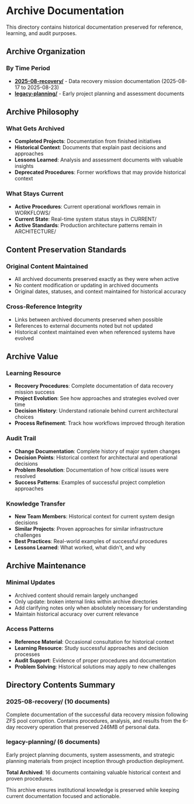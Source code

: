 # Archive Documentation

This directory contains historical documentation preserved for reference, learning, and audit purposes.

## Archive Organization

### By Time Period
- **[2025-08-recovery/](2025-08-recovery/)** - Data recovery mission documentation (2025-08-17 to 2025-08-23)
- **[legacy-planning/](legacy-planning/)** - Early project planning and assessment documents

## Archive Philosophy

### What Gets Archived
- **Completed Projects**: Documentation from finished initiatives
- **Historical Context**: Documents that explain past decisions and approaches
- **Lessons Learned**: Analysis and assessment documents with valuable insights
- **Deprecated Procedures**: Former workflows that may provide historical context

### What Stays Current
- **Active Procedures**: Current operational workflows remain in WORKFLOWS/
- **Current State**: Real-time system status stays in CURRENT/
- **Active Standards**: Production architecture patterns remain in ARCHITECTURE/

## Content Preservation Standards

### Original Content Maintained
- All archived documents preserved exactly as they were when active
- No content modification or updating in archived documents
- Original dates, statuses, and context maintained for historical accuracy

### Cross-Reference Integrity
- Links between archived documents preserved when possible
- References to external documents noted but not updated
- Historical context maintained even when referenced systems have evolved

## Archive Value

### Learning Resource
- **Recovery Procedures**: Complete documentation of data recovery mission success
- **Project Evolution**: See how approaches and strategies evolved over time
- **Decision History**: Understand rationale behind current architectural choices
- **Process Refinement**: Track how workflows improved through iteration

### Audit Trail
- **Change Documentation**: Complete history of major system changes
- **Decision Points**: Historical context for architectural and operational decisions
- **Problem Resolution**: Documentation of how critical issues were resolved
- **Success Patterns**: Examples of successful project completion approaches

### Knowledge Transfer
- **New Team Members**: Historical context for current system design decisions
- **Similar Projects**: Proven approaches for similar infrastructure challenges
- **Best Practices**: Real-world examples of successful procedures
- **Lessons Learned**: What worked, what didn't, and why

## Archive Maintenance

### Minimal Updates
- Archived content should remain largely unchanged
- Only update: broken internal links within archive directories
- Add clarifying notes only when absolutely necessary for understanding
- Maintain historical accuracy over current relevance

### Access Patterns
- **Reference Material**: Occasional consultation for historical context
- **Learning Resource**: Study successful approaches and decision processes
- **Audit Support**: Evidence of proper procedures and documentation
- **Problem Solving**: Historical solutions may apply to new challenges

## Directory Contents Summary

### 2025-08-recovery/ (10 documents)
Complete documentation of the successful data recovery mission following ZFS pool corruption. Contains procedures, analysis, and results from the 6-day recovery operation that preserved 246MB of personal data.

### legacy-planning/ (6 documents)
Early project planning documents, system assessments, and strategic planning materials from project inception through production deployment.

**Total Archived**: 16 documents containing valuable historical context and proven procedures.

This archive ensures institutional knowledge is preserved while keeping current documentation focused and actionable.
